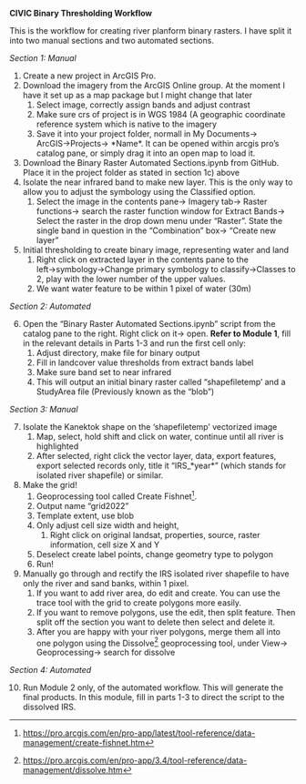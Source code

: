 **CIVIC Binary Thresholding Workflow**

This is the workflow for creating river planform binary rasters. I have split it into two manual sections and two automated sections.

*Section 1: Manual*

1. Create a new project in ArcGIS Pro.  
2. Download the imagery from the ArcGIS Online group. At the moment I have it set up as a map package but I might change that later  
   1. Select image, correctly assign bands and adjust contrast  
   2. Make sure crs of project is in WGS 1984 (A geographic coordinate reference system which is native to the imagery  
   3. Save it into your project folder, normall in My Documents→ ArcGIS→Projects→ \*Name\*. It can be opened within arcgis pro’s catalog pane, or simply drag it into an open map to load it.  
3. Download the Binary Raster Automated Sections.ipynb from GitHub. Place it in the project folder as stated in section 1c) above  
4. Isolate the near infrared band to make new layer. This is the only way to allow you to adjust the symbology using the Classified option.  
   1.  Select the image in the contents pane→ Imagery tab→ Raster functions→ search the raster function window for Extract Bands→ Select the raster in the drop down menu under “Raster”. State the single band in question in the “Combination” box→ “Create new layer”  
5. Initial thresholding to create binary image, representing water and land  
   1. Right click on extracted layer in the contents pane to the left→symbology→Change primary symbology to classify→Classes to 2, play with the lower number of the upper values.   
   2. We want water feature to be within 1 pixel of water (30m)

*Section 2: Automated*

6. Open the “Binary Raster Automated Sections.ipynb” script from the catalog pane to the right. Right click on it→ open. **Refer to Module 1**, fill in the relevant details in Parts 1-3 and run the first cell only:  
   1. Adjust directory, make file for binary output  
   2. Fill in landcover value thresholds from extract bands label  
   3. Make sure band set to near infrared  
   4. This will output an initial binary raster called “shapefiletemp’ and a StudyArea file (Previously known as the “blob”)

*Section 3: Manual*

7. Isolate the Kanektok shape on the ‘shapefiletemp’ vectorized image  
   1. Map, select, hold shift and click on water, continue until all river is highlighted  
   2. After selected, right click the vector layer, data, export features, export selected records only, title it “IRS\_\*year\*” (which stands for isolated river shapefile) or similar.  
8. Make the grid\!  
   1. Geoprocessing tool called Create Fishnet[^2].  
   2. Output name “grid2022”  
   3. Template extent, use blob  
   4. Only adjust cell size width and height,  
      1. Right click on original landsat, properties, source, raster information, cell size X and Y  
   5. Deselect create label points, change geometry type to polygon  
   6. Run\!  
9. Manually go through and rectify the IRS isolated river shapefile to have only the river and sand banks, within 1 pixel.  
   1. If you want to add river area, do edit and create. You can use the trace tool with the grid to create polygons more easily.  
   2. If you want to remove polygons, use the edit, then split feature. Then split off the section you want to delete then select and delete it.  
   3. After you are happy with your river polygons, merge them all into one polygon using the Dissolve[^3] geoprocessing tool, under View→ Geoprocessing→ search for dissolve

*Section 4: Automated*

10. Run Module 2 only, of the automated workflow. This will generate the final products. In this module, fill in parts 1-3 to direct the script to the dissolved IRS.

[^1]:  https://pro.arcgis.com/en/pro-app/latest/help/editing/merge-features-into-one-feature.htm

[^2]:  https://pro.arcgis.com/en/pro-app/latest/tool-reference/data-management/create-fishnet.htm

[^3]:  https://pro.arcgis.com/en/pro-app/3.4/tool-reference/data-management/dissolve.htm
